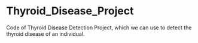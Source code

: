 # Thyroid_Disease_Project

Code of Thyroid Disease Detection Project, which we can use to detect the thyroid disease of an individual. 
